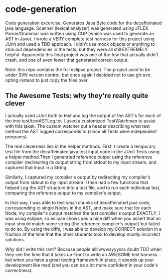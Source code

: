 code-generation
===============

Code generation excercise. Generates Java Byte code for the decaffeinated java language. Scanner (lexical analyzer) was generated using JFLEX. Parser/Grammar was written using CUP (which was used to generate an AST in Java). I wrote a VERY complete test harness for this project using JUnit and used a TDD approach. I didn't use mock objects or anything to stub out dependencies in the tests, but they were all still EXTREMELY helpful. Apparently this final project was one of the few that actually didn't crash, and one of even fewer that generated correct output.

Note: this repo contains the full eclipse project. The project used to be under SVN version control, but once again I decided not to use git-svn, opting instead to just copy the files over.

The Awesome Tests: why they're really quite clever
------------------------------------
I actually used JUnit both to test and log the output of the AST's for each of the into test/testASTLog.txt.
I used a customized TestWatchman to assist with this taksk. The custom watcher put a header describing what test method the AST logged corresponds to (since all Tests were independent programs).

The real cleverness lies in the helper methods. 
First, I create a temporary test file from the decaffeinated java test input code in the JUnit Tests using a helper method.Then I generated reference output using the reference compiler (redirecting its output string from stdout to my input stream, and captured that input in a String. 

Similarly, I captured my compiler's output by redirecting my compiler's output from stdout to my input stream.
I then had a few functions that helped Log the AST structure into a test file, 
and to run each individual test, comparing the reference output to my compiler's output.

In that way, I was able to test small chunks of decaffeinated java code, corresponding to single Nodes in the AST,
and make sure that for each Node, my compiler's output matched the test compiler's output EXACTLY.
I was using eclipse, so eclipse shows you a nice diff when you assert that an input should match some string (the reference compiler's output) but failed to do so. By using the diffs, I was able to develop my CORRECT solution in a fraction of the time that the other students took to develop mostly incorrect solutions.

Why did I write this rant? Because people allllwwwayyysss doubt TDD when they see the time that it takes up-front to write an AWESOME test harness... but when you have a great testing framework in place, it speeds up your development like mad (and you can be a lot more confident in your code's correctness).
